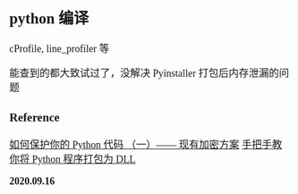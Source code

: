 <font size=4 face='楷体'>

## python 编译

cProfile, line_profiler 等

能查到的都大致试过了，没解决 Pyinstaller 打包后内存泄漏的问题

### Reference

[如何保护你的 Python 代码 （一）—— 现有加密方案](https://zhuanlan.zhihu.com/p/54296517)
[手把手教你将 Python 程序打包为 DLL](https://blog.csdn.net/zmr1994/article/details/90703017)

**2020.09.16**
